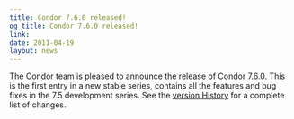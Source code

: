 ```yaml
---
title: Condor 7.6.0 released!
og_title: Condor 7.6.0 released!
link: 
date: 2011-04-19
layout: news
---
```


The Condor team is pleased to announce the release of Condor 7.6.0.  This is the first entry in a new stable series, contains all  the features and bug fixes in the 7.5 development series.  See the <a href="manual/latest-stable/9_Version_History.html"> version History</a> for a complete list of changes. 
